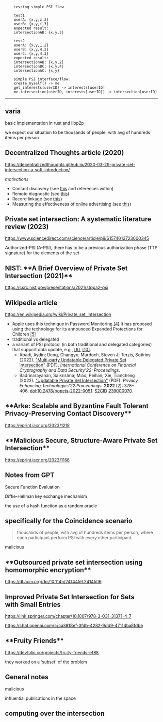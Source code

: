 ```
    testing simple PSI flow

    test1
    userA: {x,y,z,3}
    userB: {x,y,f,3}
    expected result:
    intersectionAB: {x,y,3}

    test2
    userA: {x,y,1,2}
    userB: {x,y,4,2}
    userC: {x,y,4,3}
    expected result:
    intersectionAB: {x,y,2}
    intersectionBC: {x,y,4}
    intersectionAC: {x,y}

    simple PSI interface/flow:
    create_myself() -> me
    get_interests(userID) -> interests[userID]
    me.intersection(userID, interests[userID]) -> intersection[userID]
```

---

## varia

basic implementation in rust and libp2p

we expect our situation to be thousands of people, with avg of hundreds items per person

## Decentralized Thoughts article (2020)

https://decentralizedthoughts.github.io/2020-03-29-private-set-intersection-a-soft-introduction/

_motivations_

- Contact discovery (see [this](https://eprint.iacr.org/2018/579.pdf) and references within)
- Remote diagnostic (see [this](https://www.cs.cornell.edu/~shmat/shmat_ccs07.pdf))
- Record linkage (see [this](https://arxiv.org/pdf/1702.00535.pdf))
- Measuring the effectiveness of online advertising (see [this](https://eprint.iacr.org/2017/738.pdf))

## Private set intersection: A systematic literature review (2023)

https://www.sciencedirect.com/science/article/pii/S1574013723000345

Authorized-PSI (A-PSI), there has to be a previous authorization phase (TTP signature) for the elements of the set

## NIST: \***\*A Brief Overview of Private Set Intersection (2021)\*\***

https://csrc.nist.gov/presentations/2021/stppa2-psi

## Wikipedia article

https://en.wikipedia.org/wiki/Private_set_intersection

- Apple uses this technique in Password Monitoring.[[4]](https://en.wikipedia.org/wiki/Private_set_intersection#cite_note-4) It has proposed using the technology for its announced Expanded Protections for Children [[5]](https://en.wikipedia.org/wiki/Private_set_intersection#cite_note-5)
- traditional vs delegated
- a variant of PSI protocol (in both traditional and delegated categories) that support data update, e.g., [[9]](https://en.wikipedia.org/wiki/Private_set_intersection#cite_note-9), [[10]](https://en.wikipedia.org/wiki/Private_set_intersection#cite_note-10).
  - Abadi, Aydin; Dong, Changyu; Murdoch, Steven J; Terzis, Sotirios (2022). ["Multi-party Updatable Delegated Private Set Intersection"](https://fc22.ifca.ai/preproceedings/68.pdf) (PDF). *International Conference on Financial Cryptography and Data Security'22: Proceedings*.
  - Badrinarayanan, Saikrishna; Miao, Peihan; Xie, Tiancheng (2022). ["Updatable Private Set Intersection"](https://petsymposium.org/2022/files/papers/issue2/popets-2022-0051.pdf) (PDF). *Privacy Enhancing Technologies'22:Proceedings*. **2022** (2): 378–406. [doi](<https://en.wikipedia.org/wiki/Doi_(identifier)>):[10.2478/popets-2022-0051](https://doi.org/10.2478%2Fpopets-2022-0051). [S2CID](<https://en.wikipedia.org/wiki/S2CID_(identifier)>) [239000070](https://api.semanticscholar.org/CorpusID:239000070).

## \***\*Arke: Scalable and Byzantine Fault Tolerant Privacy-Preserving Contact Discovery\*\***

https://eprint.iacr.org/2023/1218

## \***\*Malicious Secure, Structure-Aware Private Set Intersection\*\***

https://eprint.iacr.org/2023/1166

## Notes from GPT

Secure Function Evaluation

Diffie-Hellman key exchange mechanism

the use of a hash function as a random oracle

## specifically for the Coincidence scenario

> thousands of people, with avg of hundreds items per person, where each participant perform PSI with every other participant.

malicious

## \***\*Outsourced private set intersection using homomorphic encryption\*\***

https://dl.acm.org/doi/10.1145/2414456.2414506

## **Improved Private Set Intersection for Sets with Small Entries**

https://link.springer.com/chapter/10.1007/978-3-031-31371-4_7

https://chat.openai.com/c/ca8818ef-3fdb-4282-9dd9-47114ba8fdbe

## \***\*Fruity Friends\*\***

https://devfolio.co/projects/fruity-friends-ef88

they worked on a ‘subset’ of the problem

## General notes

malicious

influential publications in the space

## computing over the intersection
